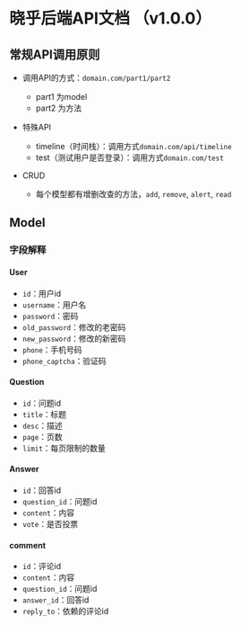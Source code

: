 # 晓乎后端API文档 （v1.0.0）
## 常规API调用原则
- 调用API的方式：`domain.com/part1/part2`
	- part1 为model
	- part2 为方法
- 特殊API
	- timeline（时间栈）：调用方式`domain.com/api/timeline`
	- test（测试用户是否登录）：调用方式`domain.com/test`

- CRUD
	- 每个模型都有增删改查的方法，`add`, `remove`, `alert`, `read`

## Model
### 字段解释
#### User
- `id`：用户id
- `username`：用户名
- `password`：密码
- `old_password`：修改的老密码
- `new_password`：修改的新密码
- `phone`：手机号码
- `phone_captcha`：验证码


#### Question
- `id`：问题id
- `title`：标题
- `desc`：描述
- `page`：页数
- `limit`：每页限制的数量

#### Answer
- `id`：回答id
- `question_id`：问题id
- `content`：内容
- `vote`：是否投票

#### comment
- `id`：评论id
- `content`：内容
- `question_id`：问题id
- `answer_id`：回答id
- `reply_to`：依赖的评论id




